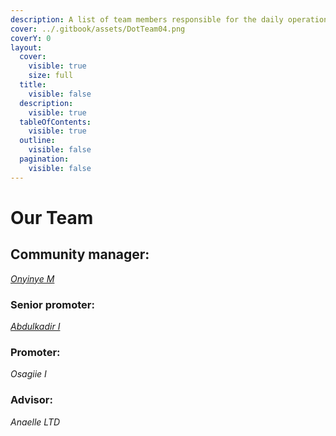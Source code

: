 ```yaml
---
description: A list of team members responsible for the daily operations of Dot.alert().
cover: ../.gitbook/assets/DotTeam04.png
coverY: 0
layout:
  cover:
    visible: true
    size: full
  title:
    visible: false
  description:
    visible: true
  tableOfContents:
    visible: true
  outline:
    visible: false
  pagination:
    visible: false
---
```


# Our Team

## Community manager:

[_Onyinye M_](https://twitter.com/ynnx\_\_\_)



### Senior promoter:

[_Abdulkadir I_](https://twitter.com/Gambo00004)



### Promoter:

_Osagiie I_



### Advisor:

_Anaelle LTD_

